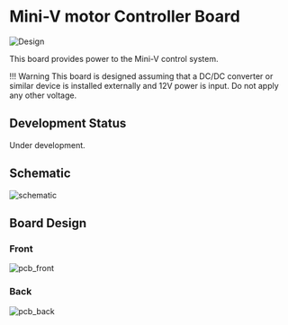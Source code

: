 # Mini-V motor Controller Board 

![Design](kibot_output/render/miniv_motor_controller_board-top.svg)

This board provides power to the Mini-V control system.  

!!! Warning
    This board is designed assuming that a DC/DC converter or similar device is installed externally and 12V power is input.  Do not apply any other voltage.  

## Development Status

Under development.

## Schematic

![schematic](kibot_output/schematics/miniv_motor_controller_board-schematic.svg)

## Board Design

### Front

![pcb_front](kibot_output/pcb/miniv_motor_controller_board-assembly_page_01.svg)

### Back

![pcb_back](kibot_output/pcb/miniv_motor_controller_board-assembly_page_02.svg)

